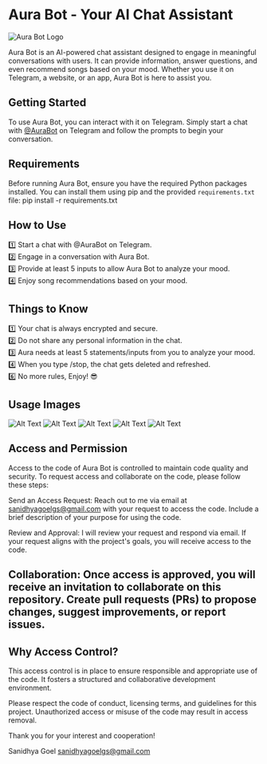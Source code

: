 # Aura Bot - Your AI Chat Assistant

![Aura Bot Logo](images/Cover.jpg)

Aura Bot is an AI-powered chat assistant designed to engage in meaningful conversations with users. It can provide information, answer questions, and even recommend songs based on your mood. Whether you use it on Telegram, a website, or an app, Aura Bot is here to assist you.

## Getting Started

To use Aura Bot, you can interact with it on Telegram. Simply start a chat with [@AuraBot](https://t.me/AuraBot) on Telegram and follow the prompts to begin your conversation.

## Requirements

Before running Aura Bot, ensure you have the required Python packages installed. You can install them using pip and the provided `requirements.txt` file:
pip install -r requirements.txt


## How to Use
1️⃣ Start a chat with @AuraBot on Telegram.  
2️⃣ Engage in a conversation with Aura Bot.  
3️⃣ Provide at least 5 inputs to allow Aura Bot to analyze your mood.  
4️⃣ Enjoy song recommendations based on your mood.  


## Things to Know
1️⃣ Your chat is always encrypted and secure.  
2️⃣ Do not share any personal information in the chat.  
3️⃣ Aura needs at least 5 statements/inputs from you to analyze your mood.  
4️⃣ When you type /stop, the chat gets deleted and refreshed.  
6️⃣ No more rules, Enjoy! 😎  



## Usage Images
![Alt Text](images/conversation.jpeg)
![Alt Text](images/emotion.jpeg)
![Alt Text](images/hindi.jpeg)
![Alt Text](images/hinglish.jpeg)
![Alt Text](images/hindi-2.jpeg)




## Access and Permission
Access to the code of Aura Bot is controlled to maintain code quality and security. To request access and collaborate on the code, please follow these steps:

Send an Access Request: Reach out to me via email at sanidhyagoelgs@gmail.com with your request to access the code. Include a brief description of your purpose for using the code.

Review and Approval: I will review your request and respond via email. If your request aligns with the project's goals, you will receive access to the code.

## Collaboration: Once access is approved, you will receive an invitation to collaborate on this repository. Create pull requests (PRs) to propose changes, suggest improvements, or report issues.

## Why Access Control?

This access control is in place to ensure responsible and appropriate use of the code. It fosters a structured and collaborative development environment.

Please respect the code of conduct, licensing terms, and guidelines for this project. Unauthorized access or misuse of the code may result in access removal.

Thank you for your interest and cooperation!

Sanidhya Goel
sanidhyagoelgs@gmail.com
